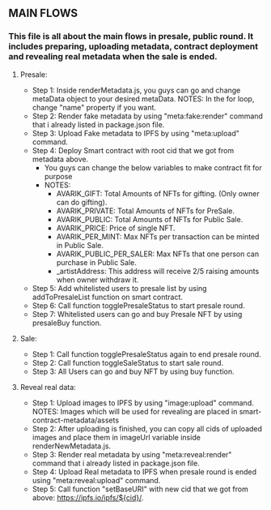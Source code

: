 ## MAIN FLOWS

### This file is all about the main flows in presale, public round. It includes preparing, uploading metadata, contract deployment and revealing real metadata when the sale is ended.

1. Presale:
    - Step 1: Inside renderMetadata.js, you guys can go and change metaData object to your desired metaData. NOTES: In the for loop, change "name" property if you want.
    - Step 2: Render fake metadata by using "meta:fake:render" command that i already listed in package.json file.
    - Step 3: Upload Fake metadata to IPFS by using "meta:upload" command.
    - Step 4: Deploy Smart contract with root cid that we got from metadata above.
        + You guys can change the below variables to make contract fit for purpose
        + NOTES: 
            - AVARIK_GIFT: Total Amounts of NFTs for gifting. (Only owner can do gifting).
            - AVARIK_PRIVATE: Total Amounts of NFTs for PreSale.
            - AVARIK_PUBLIC: Total Amounts of NFTs for Public Sale.
            - AVARIK_PRICE: Price of single NFT.
            - AVARIK_PER_MINT: Max NFTs per transaction can be minted in Public Sale.
            - AVARIK_PUBLIC_PER_SALER: Max NFTs that one person can purchase in Public Sale.
            - _artistAddress: This address will receive 2/5 raising amounts when owner withdraw it.
    - Step 5: Add whitelisted users to presale list by using addToPresaleList function on smart contract.
    - Step 6: Call function togglePresaleStatus to start presale round.
    - Step 7: Whitelisted users can go and buy Presale NFT by using presaleBuy function.

2. Sale:
    - Step 1: Call function togglePresaleStatus again to end presale round.
    - Step 2: Call function toggleSaleStatus to start sale round.
    - Step 3: All Users can go and buy NFT by using buy function.
    
3. Reveal real data:
    - Step 1: Upload images to IPFS by using "image:upload" command. NOTES: Images which will be used for revealing are placed in smart-contract-metadata/assets
    - Step 2: After uploading is finished, you can copy all cids of uploaded images and place them in imageUrl variable inside renderNewMetadata.js.
    - Step 3: Render real metadata by using "meta:reveal:render" command that i already listed in package.json file.
    - Step 4: Upload Real metadata to IPFS when presale round is ended using "meta:reveal:upload" command.
    - Step 5: Call function "setBaseURI" with new cid that we got from above: https://ipfs.io/ipfs/${cid}/.
